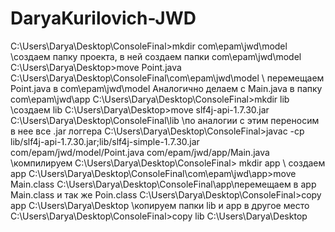 # DaryaKurilovich-JWD
C:\Users\Darya\Desktop\ConsoleFinal>mkdir com\epam\jwd\model \\создаем папку проекта, в ней создаем папки  com\epam\jwd\model
C:\Users\Darya\Desktop>move Point.java C:\Users\Darya\Desktop\ConsoleFinal\com\epam\jwd\model \\ перемещаем Point.java в com\epam\jwd\model
Аналогично делаем с Main.java в папку com\epam\jwd\app
C:\Users\Darya\Desktop\ConsoleFinal>mkdir lib \\создаем lib
C:\Users\Darya\Desktop>move slf4j-api-1.7.30.jar C:\Users\Darya\Desktop\ConsoleFinal\lib \\по аналогии с этим переносим в нее все .jar логгера
C:\Users\Darya\Desktop\ConsoleFinal>javac -cp lib/slf4j-api-1.7.30.jar;lib/slf4j-simple-1.7.30.jar com/epam/jwd/model/Point.java com/epam/jwd/app/Main.java \\компилируем
C:\Users\Darya\Desktop\ConsoleFinal> mkdir app \\ создаем app
C:\Users\Darya\Desktop\ConsoleFinal\com\epam\jwd\app>move Main.class C:\Users\Darya\Desktop\ConsoleFinal\app\\перемещаем в app Main.class и так же Poin.class
C:\Users\Darya\Desktop\ConsoleFinal>copy app C:\Users\Darya\Desktop \\копируем папки lib и app в другое место
C:\Users\Darya\Desktop\ConsoleFinal>copy lib C:\Users\Darya\Desktop  
